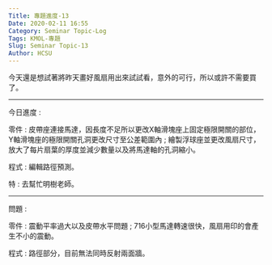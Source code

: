 ```yaml
---
Title: 專題進度-13
Date: 2020-02-11 16:55
Category: Seminar Topic-Log
Tags: KMOL-專題
Slug: Seminar Topic-13
Author: HCSU
---
```


今天還是想試著將昨天畫好風扇用出來試試看，意外的可行，所以或許不需要買了。

---

今日進度 :

零件 : 皮帶座連接馬達，因長度不足所以更改X軸滑塊座上固定極限開關的部位，Y軸滑塊座的極限開關孔洞更改尺寸至公差範圍內 ; 繪製浮球座並更改風扇尺寸，放大了每片扇葉的厚度並減少數量以及將馬達軸的孔洞縮小。

程式 : 編輯路徑預測。

特 : 去幫忙明樹老師。

---

問題 : 

零件 : 震動平率過大以及皮帶水平問題 ; 716小型馬達轉速很快，風扇用印的會產生不小的震動。

程式 : 路徑部分，目前無法同時反射兩面牆。 



